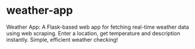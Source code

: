 # weather-app
Weather App: A Flask-based web app for fetching real-time weather data using web scraping. Enter a location, get temperature and description instantly. Simple, efficient weather checking!
